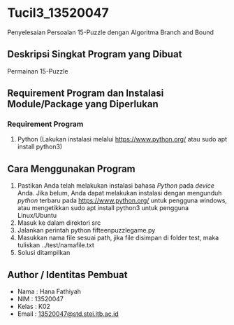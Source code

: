 # Tucil3_13520047
Penyelesaian Persoalan 15-Puzzle dengan Algoritma Branch and Bound

## Deskripsi Singkat Program yang Dibuat
Permainan 15-Puzzle

## Requirement Program dan Instalasi Module/Package yang Diperlukan
### Requirement Program
1. Python (Lakukan instalasi melalui https://www.python.org/ atau sudo apt install python3)

## Cara Menggunakan Program
1. Pastikan Anda telah melakukan instalasi bahasa _Python_ pada _device_ Anda. Jika belum, Anda dapat melakukan instalasi dengan mengunduh _python_ terbaru pada https://www.python.org/ untuk pengguna windows, atau mengetikkan sudo apt install python3 untuk pengguna Linux/Ubuntu
2. Masuk ke dalam direktori src
3. Jalankan perintah python fifteenpuzzlegame.py
4. Masukkan nama file sesuai path, jika file disimpan di folder test, maka tuliskan ../test/namafile.txt
5. Solusi ditampilkan

## Author / Identitas Pembuat
- Nama  : Hana Fathiyah
- NIM   : 13520047
- Kelas : K02
- Email : 13520047@std.stei.itb.ac.id
